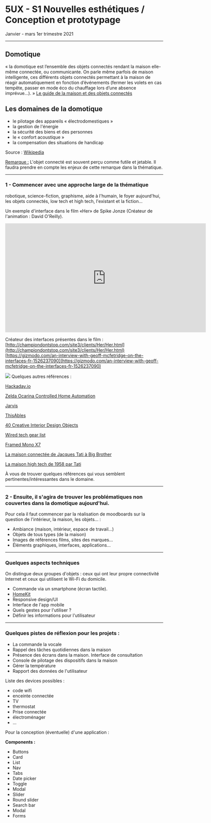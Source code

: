 # 5UX - S1 Nouvelles esthétiques / Conception et prototypage

Janvier - mars 1er trimestre 2021

---

## Domotique

« la domotique est l’ensemble des objets connectés rendant la maison elle-même connectée, ou communicante. On parle même parfois de maison intelligente, ces différents objets connectés permettant à la maison de réagir automatiquement en fonction d’événements (fermer les volets en cas tempête, passer en mode éco du chauffage lors d’une absence imprévue…). »
[Le guide de la maison et des objets connectés](https://www.eyrolles.com/Chapitres/9782212142112/9782212142112.pdf)

## Les domaines de la domotique

- le pilotage des appareils « électrodomestiques »
- la gestion de l'énergie
- la sécurité des biens et des personnes 
- le « confort acoustique »
- la compensation des situations de handicap

Source : [Wikipedia](https://fr.wikipedia.org/wiki/Domotique#Les_domaines_de_la_domotique)

<u>Remarque :</u> L'objet connecté est souvent perçu comme futile et jetable. Il faudra prendre en compte les enjeux de cette remarque dans la thématique.

---

### 1 - Commencer avec une approche large de la thématique

robotique, science-fiction, graphisme, aide à l'humain, le foyer aujourd'hui, les objets connectés, low tech et high tech, l'existant et la fiction...

Un exemple d'interface dans le film «Her» de Spike Jonze (Créateur de l'animation : David O'Reilly).

<iframe src="https://player.vimeo.com/video/97740427?byline=0&portrait=0" width="640" height="347" frameborder="0" webkitallowfullscreen mozallowfullscreen allowfullscreen></iframe>

Créateur des interfaces présentes dans le film :
[http://championdontstop.com/site3/clients/Her/Her.html](http://championdontstop.com/site3/clients/Her/Her.html)
[https://gizmodo.com/an-interview-with-geoff-mcfetridge-on-the-interfaces-fr-1526237090](https://gizmodo.com/an-interview-with-geoff-mcfetridge-on-the-interfaces-fr-1526237090)

![](http://championdontstop.com/site3/clients/Her/Images/Image-7.jpg)
Quelques autres références :

[Hackaday.io](https://hackaday.io/projects?tag=home%20automation)

[Zelda Ocarina Controlled Home Automation](https://www.youtube.com/watch?v=glZnkpIDWSE)

[Jarvis](https://www.facebook.com/zuck/videos/10103351034741311/)

[ThisAbles](https://thisables.com/en/)

[40 Creative Interior Design Objects](http://neatdesigns.net/impossible-is-nothing-40-creative-interior-design-objects/)

[Wired tech gear list](https://www.wired.com/category/gear/)

[Framed Mono X7](https://mono.frm.fm/en/shop/)

[La maison connectée de Jacques Tati à Big Brother](https://www.lemonde.fr/m-styles/article/2014/12/14/la-maison-connectee-de-jacques-tati-a-big-brother_4540325_4497319.html)

[La maison high tech de 1958 par Tati](http://www.world-of-design.info/design-objets-hightech-informatique/la-maison-high-tech-de-1958-par-tati)

À vous de trouver quelques références qui vous semblent pertinentes/intéressantes dans le domaine.

---

### 2 - Ensuite, il s'agira de trouver les problématiques non couvertes dans la domotique aujourd'hui.

Pour cela il faut commencer par la réalisation de moodboards sur la question de l'intérieur, la maison, les objets... :
- Ambiance (maison, intérieur, espace de travail...)
- Objets de tous types (de la maison)
- Images de références films, sites des marques...
- Éléments graphiques, interfaces, applications...

---

### Quelques aspects techniques 

On distingue deux groupes d'objets : ceux qui ont leur propre connectivité Internet et ceux qui utilisent le Wi-Fi du domicile.

- Commande via un smartphone (écran tactile).
- [HomeKit](https://www.apple.com/fr/ios/home/)
- Responsive design/UI
- Interface de l'app mobile
- Quels gestes pour l'utiliser ?
- Définir les informations pour l'utilisateur

---

### Quelques pistes de réflexion pour les projets :

- La commande la vocale
- Rappel des tâches quotidiennes dans la maison
- Présence des écrans dans la maison. Interface de consultation
- Console de pilotage des dispositifs dans la maison
- Gérer la température
- Rapport des données de l'utilisateur

Liste des devices possibles :

- code wifi
- enceinte connectée
- TV
- thermostat
- Prise connectée
- électroménager
- ...

Pour la conception (éventuelle) d'une application :

**Components :**

- Buttons
- Card
- List
- Nav
- Tabs
- Date picker
- Toggle
- Modal
- Slider
- Round slider
- Search bar
- Modal
- Forms